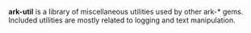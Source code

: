 __ark-util__ is a library of miscellaneous utilities used by other ark-* gems.
Included utilities are mostly related to logging and text manipulation.

